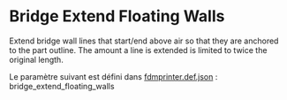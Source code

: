 # Bridge Extend Floating Walls

Extend bridge wall lines that start/end above air so that they are anchored to the part outline. The amount a line is extended is limited to twice the original length.

Le paramètre suivant est défini dans [fdmprinter.def.json](https://github.com/smartavionics/Cura/blob/mb-master/resources/definitions/fdmprinter.def.json) : bridge_extend_floating_walls